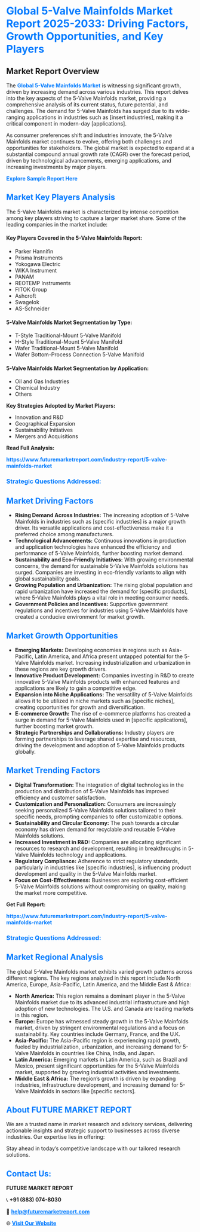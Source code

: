 <h1 style="color: #007BFF;">Global 5-Valve Mainfolds Market Report 2025-2033: Driving Factors, Growth Opportunities, and Key Players</h1>

<section id="overview">
<h2>Market Report Overview</h2>
<p>The <a href="https://www.futuremarketreport.com/industry-report/5-valve-mainfolds-market" style="color: #007BFF; text-decoration: none;"><strong>Global 5-Valve Mainfolds Market</strong></a> is witnessing significant growth, driven by increasing demand across various industries. This report delves into the key aspects of the 5-Valve Mainfolds market, providing a comprehensive analysis of its current status, future potential, and challenges. The demand for 5-Valve Mainfolds has surged due to its wide-ranging applications in industries such as [insert industries], making it a critical component in modern-day [applications].</p>
<p>As consumer preferences shift and industries innovate, the 5-Valve Mainfolds market continues to evolve, offering both challenges and opportunities for stakeholders. The global market is expected to expand at a substantial compound annual growth rate (CAGR) over the forecast period, driven by technological advancements, emerging applications, and increasing investments by major players.</p>
</section>

<section id="overview">
<p><a href="https://www.futuremarketreport.com/request-sample/reportId=92460" style="color: #007BFF; text-decoration: none;"><strong>Explore Sample Report Here</strong></a></p>
</section>

<section id="key-players">
<h2 style="color: #007BFF;">Market Key Players Analysis</h2>
<p>The 5-Valve Mainfolds market is characterized by intense competition among key players striving to capture a larger market share. Some of the leading companies in the market include:</p>
<h4>Key Players Covered in the 5-Valve Mainfolds Report:</h4>
<ul><li>Parker Hannifin</li><li>Prisma Instruments</li><li>Yokogawa Electric</li><li>WIKA Instrument</li><li>PANAM</li><li>REOTEMP Instruments</li><li>FITOK Group</li><li>Ashcroft</li><li>Swagelok</li><li>AS-Schneider</li></ul>
<h4>5-Valve Mainfolds Market Segmentation by Type:</h4>
<ul><li>T-Style Traditional-Mount 5-Valve Manifold</li><li>H-Style Traditional-Mount 5-Valve Manifold</li><li>Wafer Traditional-Mount 5-Valve Manifold</li><li>Wafer Bottom-Process Connection 5-Valve Manifold</li></ul>

<h4>5-Valve Mainfolds Market Segmentation by Application:</h4>
<ul><li>Oil and Gas Industries</li><li>Chemical Industry</li><li>Others</li></ul>
<p><strong>Key Strategies Adopted by Market Players:</strong></p>
<ul>
<li>Innovation and R&D</li>
<li>Geographical Expansion</li>
<li>Sustainability Initiatives</li>
<li>Mergers and Acquisitions</li>
</ul>
</section>

<section>
<p><strong>Read Full Analysis: </strong></p><a href="https://www.futuremarketreport.com/industry-report/5-valve-mainfolds-market" style="color: #007BFF; text-decoration: none;"><strong>https://www.futuremarketreport.com/industry-report/5-valve-mainfolds-market</strong></a>
<h3 style="color: #007BFF;">Strategic Questions Addressed:</h3>
</section>

<section id="driving-factors">
<h2 style="color: #007BFF;">Market Driving Factors</h2>
<ul>
<li><strong>Rising Demand Across Industries:</strong> The increasing adoption of 5-Valve Mainfolds in industries such as [specific industries] is a major growth driver. Its versatile applications and cost-effectiveness make it a preferred choice among manufacturers.</li>
<li><strong>Technological Advancements:</strong> Continuous innovations in production and application technologies have enhanced the efficiency and performance of 5-Valve Mainfolds, further boosting market demand.</li>
<li><strong>Sustainability and Eco-Friendly Initiatives:</strong> With growing environmental concerns, the demand for sustainable 5-Valve Mainfolds solutions has surged. Companies are investing in eco-friendly variants to align with global sustainability goals.</li>
<li><strong>Growing Population and Urbanization:</strong> The rising global population and rapid urbanization have increased the demand for [specific products], where 5-Valve Mainfolds plays a vital role in meeting consumer needs.</li>
<li><strong>Government Policies and Incentives:</strong> Supportive government regulations and incentives for industries using 5-Valve Mainfolds have created a conducive environment for market growth.</li>
</ul>
</section>

<section id="growth-opportunities">
<h2 style="color: #007BFF;">Market Growth Opportunities</h2>
<ul>
<li><strong>Emerging Markets:</strong> Developing economies in regions such as Asia-Pacific, Latin America, and Africa present untapped potential for the 5-Valve Mainfolds market. Increasing industrialization and urbanization in these regions are key growth drivers.</li>
<li><strong>Innovative Product Development:</strong> Companies investing in R&D to create innovative 5-Valve Mainfolds products with enhanced features and applications are likely to gain a competitive edge.</li>
<li><strong>Expansion into Niche Applications:</strong> The versatility of 5-Valve Mainfolds allows it to be utilized in niche markets such as [specific niches], creating opportunities for growth and diversification.</li>
<li><strong>E-commerce Growth:</strong> The rise of e-commerce platforms has created a surge in demand for 5-Valve Mainfolds used in [specific applications], further boosting market growth.</li>
<li><strong>Strategic Partnerships and Collaborations:</strong> Industry players are forming partnerships to leverage shared expertise and resources, driving the development and adoption of 5-Valve Mainfolds products globally.</li>
</ul>
</section>

<section id="trending-factors">
<h2 style="color: #007BFF;">Market Trending Factors</h2>
<ul>
<li><strong>Digital Transformation:</strong> The integration of digital technologies in the production and distribution of 5-Valve Mainfolds has improved efficiency and customer satisfaction.</li>
<li><strong>Customization and Personalization:</strong> Consumers are increasingly seeking personalized 5-Valve Mainfolds solutions tailored to their specific needs, prompting companies to offer customizable options.</li>
<li><strong>Sustainability and Circular Economy:</strong> The push towards a circular economy has driven demand for recyclable and reusable 5-Valve Mainfolds solutions.</li>
<li><strong>Increased Investment in R&D:</strong> Companies are allocating significant resources to research and development, resulting in breakthroughs in 5-Valve Mainfolds technology and applications.</li>
<li><strong>Regulatory Compliance:</strong> Adherence to strict regulatory standards, particularly in industries like [specific industries], is influencing product development and quality in the 5-Valve Mainfolds market.</li>
<li><strong>Focus on Cost-Effectiveness:</strong> Businesses are exploring cost-efficient 5-Valve Mainfolds solutions without compromising on quality, making the market more competitive.</li>
</ul>
</section>

<section>
<p><strong>Get Full Report: </strong></p><a href="https://www.futuremarketreport.com/industry-report/5-valve-mainfolds-market" style="color: #007BFF; text-decoration: none;"><strong>https://www.futuremarketreport.com/industry-report/5-valve-mainfolds-market</strong></a>
<h3 style="color: #007BFF;">Strategic Questions Addressed:</h3>
</section>


<section id="regional-analysis">
<h2 style="color: #007BFF;">Market Regional Analysis</h2>
<p>The global 5-Valve Mainfolds market exhibits varied growth patterns across different regions. The key regions analyzed in this report include North America, Europe, Asia-Pacific, Latin America, and the Middle East & Africa:</p>
<ul>
<li><strong>North America:</strong> This region remains a dominant player in the 5-Valve Mainfolds market due to its advanced industrial infrastructure and high adoption of new technologies. The U.S. and Canada are leading markets in this region.</li>
<li><strong>Europe:</strong> Europe has witnessed steady growth in the 5-Valve Mainfolds market, driven by stringent environmental regulations and a focus on sustainability. Key countries include Germany, France, and the U.K.</li>
<li><strong>Asia-Pacific:</strong> The Asia-Pacific region is experiencing rapid growth, fueled by industrialization, urbanization, and increasing demand for 5-Valve Mainfolds in countries like China, India, and Japan.</li>
<li><strong>Latin America:</strong> Emerging markets in Latin America, such as Brazil and Mexico, present significant opportunities for the 5-Valve Mainfolds market, supported by growing industrial activities and investments.</li>
<li><strong>Middle East & Africa:</strong> The region’s growth is driven by expanding industries, infrastructure development, and increasing demand for 5-Valve Mainfolds in sectors like [specific sectors].</li>
</ul>
</section>

<footer>
<h2 style="color: #007BFF;">About FUTURE MARKET REPORT</h2>
<p>We are a trusted name in market research and advisory services, delivering actionable insights and strategic support to businesses across diverse industries. Our expertise lies in offering:</p>

<p>Stay ahead in today’s competitive landscape with our tailored research solutions.</p>

<h2 style="color: #007BFF;">Contact Us:</h2>
<p><strong>FUTURE MARKET REPORT</strong></p>
<p>📞 <strong>+91 (883) 074-8030</strong></p>
<p>📧 <strong><a href="mailto:help@futuremarketreport.com" style="color: #007BFF;">help@futuremarketreport.com</a></strong></p>
<p>🌐 <strong><a href="https://www.futuremarketreport.com/" style="color: #007BFF;">Visit Our Website</a></strong></p>
</footer>